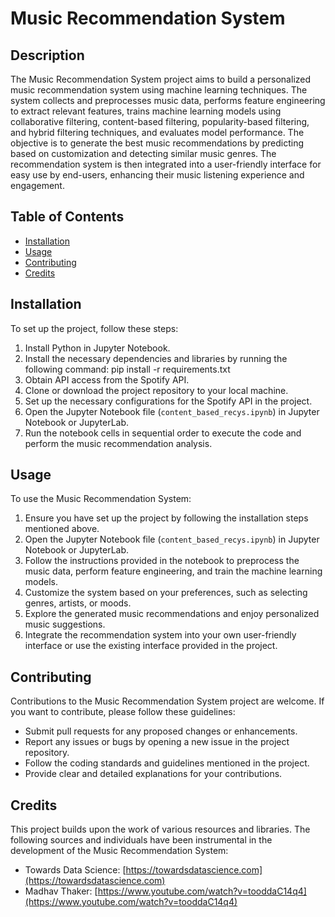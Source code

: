 # Music Recommendation System

## Description

The Music Recommendation System project aims to build a personalized music recommendation system using machine learning techniques. The system collects and preprocesses music data, performs feature engineering to extract relevant features, trains machine learning models using collaborative filtering, content-based filtering, popularity-based filtering, and hybrid filtering techniques, and evaluates model performance. The objective is to generate the best music recommendations by predicting based on customization and detecting similar music genres. The recommendation system is then integrated into a user-friendly interface for easy use by end-users, enhancing their music listening experience and engagement.

## Table of Contents

- [Installation](#installation)
- [Usage](#usage)
- [Contributing](#contributing)
- [Credits](#credits)

## Installation

To set up the project, follow these steps:

1. Install Python in Jupyter Notebook.
2. Install the necessary dependencies and libraries by running the following command:
pip install -r requirements.txt
3. Obtain API access from the Spotify API.
4. Clone or download the project repository to your local machine.
5. Set up the necessary configurations for the Spotify API in the project.
6. Open the Jupyter Notebook file (`content_based_recys.ipynb`) in Jupyter Notebook or JupyterLab.
7. Run the notebook cells in sequential order to execute the code and perform the music recommendation analysis.

## Usage

To use the Music Recommendation System:

1. Ensure you have set up the project by following the installation steps mentioned above.
2. Open the Jupyter Notebook file (`content_based_recys.ipynb`) in Jupyter Notebook or JupyterLab.
3. Follow the instructions provided in the notebook to preprocess the music data, perform feature engineering, and train the machine learning models.
4. Customize the system based on your preferences, such as selecting genres, artists, or moods.
5. Explore the generated music recommendations and enjoy personalized music suggestions.
6. Integrate the recommendation system into your own user-friendly interface or use the existing interface provided in the project.

## Contributing

Contributions to the Music Recommendation System project are welcome. If you want to contribute, please follow these guidelines:

- Submit pull requests for any proposed changes or enhancements.
- Report any issues or bugs by opening a new issue in the project repository.
- Follow the coding standards and guidelines mentioned in the project.
- Provide clear and detailed explanations for your contributions.

## Credits

This project builds upon the work of various resources and libraries. The following sources and individuals have been instrumental in the development of the Music Recommendation System:

- Towards Data Science: [https://towardsdatascience.com](https://towardsdatascience.com)
- Madhav Thaker: [https://www.youtube.com/watch?v=tooddaC14q4](https://www.youtube.com/watch?v=tooddaC14q4)
